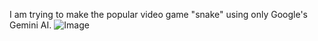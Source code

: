 I am trying to make the popular video game "snake" using only Google's Gemini AI.
![Image](https://github.com/Index2508/Snake-With-Gemini/assets/132555189/e23e092b-88fc-497f-af65-7529a21f7e31)
